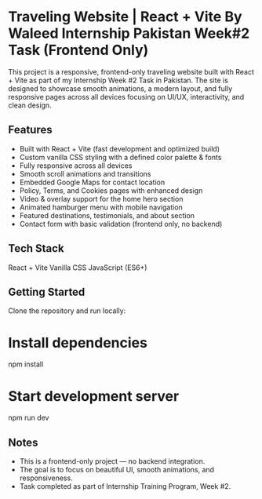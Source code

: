 # Traveling Website | React + Vite By Waleed Internship Pakistan Week#2 Task (Frontend Only)

This project is a responsive, frontend-only traveling website built with React + Vite as part of my Internship Week #2 Task in Pakistan.
The site is designed to showcase smooth animations, a modern layout, and fully responsive pages across all devices focusing on UI/UX, interactivity, and clean design.

## Features

- Built with React + Vite (fast development and optimized build)
- Custom vanilla CSS styling with a defined color palette & fonts
- Fully responsive across all devices
- Smooth scroll animations and transitions
- Embedded Google Maps for contact location
- Policy, Terms, and Cookies pages with enhanced design
- Video & overlay support for the home hero section
- Animated hamburger menu with mobile navigation
- Featured destinations, testimonials, and about section
- Contact form with basic validation (frontend only, no backend)


## Tech Stack

React + Vite
Vanilla CSS
JavaScript (ES6+)

## Getting Started

Clone the repository and run locally:
# Install dependencies
npm install

# Start development server
npm run dev

## Notes

- This is a frontend-only project — no backend integration.
- The goal is to focus on beautiful UI, smooth animations, and responsiveness.
- Task completed as part of Internship Training Program, Week #2.
